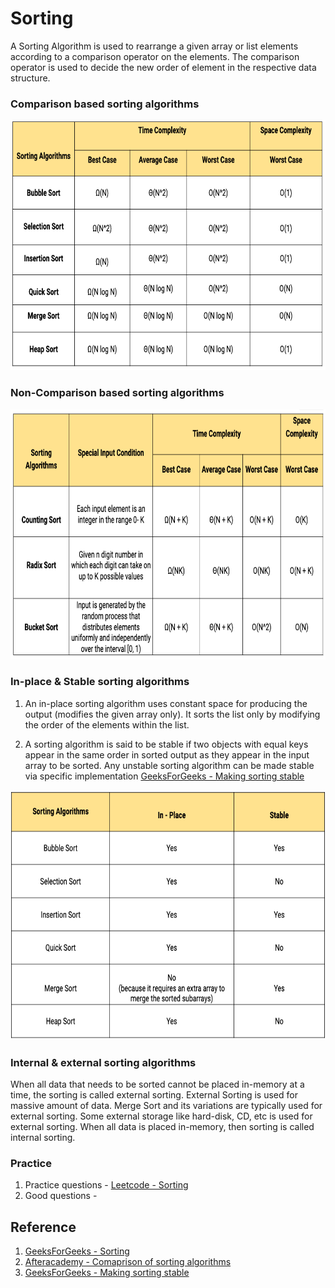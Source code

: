 # Sorting
A Sorting Algorithm is used to rearrange a given array or list elements according to a comparison operator on the elements. The comparison operator is used to decide the new order of element in the respective data structure.

### Comparison based sorting algorithms
<img src="https://github.com/gauxs/cp/blob/master/media/images/sorting_comparison.png?raw=true" width="800" height="400">

<br>

### Non-Comparison based sorting algorithms
<img src="https://github.com/gauxs/cp/blob/master/media/images/sorting_non_comparison.png?raw=true" width="800" height="400">

### In-place & Stable sorting algorithms
1. An in-place sorting algorithm uses constant space for producing the output (modifies the given array only). It sorts the list only by modifying the order of the elements within the list.

2. A sorting algorithm is said to be stable if two objects with equal keys appear in the same order in sorted output as they appear in the input array to be sorted. Any unstable sorting algorithm can be made stable via specific implementation [GeeksForGeeks - Making sorting stable](https://www.geeksforgeeks.org/stability-in-sorting-algorithms/)

<img src="https://github.com/gauxs/cp/blob/master/media/images/sorting_stable_inplace.png?raw=true" width="800" height="400">

<br>

### Internal & external sorting algorithms
When all data that needs to be sorted cannot be placed in-memory at a time, the sorting is called external sorting. External Sorting is used for massive amount of data. Merge Sort and its variations are typically used for external sorting. Some external storage like hard-disk, CD, etc is used for external sorting. When all data is placed in-memory, then sorting is called internal sorting.

### Practice
1. Practice questions - [Leetcode - Sorting](https://leetcode.com/tag/sorting/)
2. Good questions - 

## Reference
1. [GeeksForGeeks - Sorting](https://www.geeksforgeeks.org/sorting-algorithms/)
2. [Afteracademy - Comaprison of sorting algorithms](https://afteracademy.com/blog/comparison-of-sorting-algorithms)
3. [GeeksForGeeks - Making sorting stable](https://www.geeksforgeeks.org/stability-in-sorting-algorithms/)